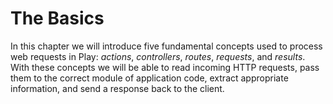 # The Basics

In this chapter we will introduce five fundamental concepts used to process web requests in Play: *actions*, *controllers*, *routes*, *requests*, and *results*. With these concepts we will be able to read incoming HTTP requests, pass them to the correct module of application code, extract appropriate information, and send a response back to the client.

